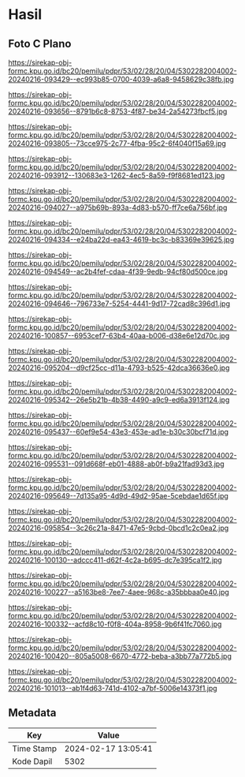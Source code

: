 # Hasil

## Foto C Plano

https://sirekap-obj-formc.kpu.go.id/bc20/pemilu/pdpr/53/02/28/20/04/5302282004002-20240216-093429--ec993b85-0700-4039-a6a8-9458629c38fb.jpg

https://sirekap-obj-formc.kpu.go.id/bc20/pemilu/pdpr/53/02/28/20/04/5302282004002-20240216-093656--8791b6c8-8753-4f87-be34-2a54273fbcf5.jpg

https://sirekap-obj-formc.kpu.go.id/bc20/pemilu/pdpr/53/02/28/20/04/5302282004002-20240216-093805--73cce975-2c77-4fba-95c2-6f4040f15a69.jpg

https://sirekap-obj-formc.kpu.go.id/bc20/pemilu/pdpr/53/02/28/20/04/5302282004002-20240216-093912--130683e3-1262-4ec5-8a59-f9f8681ed123.jpg

https://sirekap-obj-formc.kpu.go.id/bc20/pemilu/pdpr/53/02/28/20/04/5302282004002-20240216-094027--a975b69b-893a-4d83-b570-ff7ce6a756bf.jpg

https://sirekap-obj-formc.kpu.go.id/bc20/pemilu/pdpr/53/02/28/20/04/5302282004002-20240216-094334--e24ba22d-ea43-4619-bc3c-b83369e39625.jpg

https://sirekap-obj-formc.kpu.go.id/bc20/pemilu/pdpr/53/02/28/20/04/5302282004002-20240216-094549--ac2b4fef-cdaa-4f39-9edb-94cf80d500ce.jpg

https://sirekap-obj-formc.kpu.go.id/bc20/pemilu/pdpr/53/02/28/20/04/5302282004002-20240216-094646--796733e7-5254-4441-9d17-72cad8c396d1.jpg

https://sirekap-obj-formc.kpu.go.id/bc20/pemilu/pdpr/53/02/28/20/04/5302282004002-20240216-100857--6953cef7-63b4-40aa-b006-d38e6e12d70c.jpg

https://sirekap-obj-formc.kpu.go.id/bc20/pemilu/pdpr/53/02/28/20/04/5302282004002-20240216-095204--d9cf25cc-d11a-4793-b525-42dca36636e0.jpg

https://sirekap-obj-formc.kpu.go.id/bc20/pemilu/pdpr/53/02/28/20/04/5302282004002-20240216-095342--26e5b21b-4b38-4490-a9c9-ed6a3913f124.jpg

https://sirekap-obj-formc.kpu.go.id/bc20/pemilu/pdpr/53/02/28/20/04/5302282004002-20240216-095437--60ef9e54-43e3-453e-ad1e-b30c30bcf71d.jpg

https://sirekap-obj-formc.kpu.go.id/bc20/pemilu/pdpr/53/02/28/20/04/5302282004002-20240216-095531--091d668f-eb01-4888-ab0f-b9a21fad93d3.jpg

https://sirekap-obj-formc.kpu.go.id/bc20/pemilu/pdpr/53/02/28/20/04/5302282004002-20240216-095649--7d135a95-4d9d-49d2-95ae-5cebdae1d65f.jpg

https://sirekap-obj-formc.kpu.go.id/bc20/pemilu/pdpr/53/02/28/20/04/5302282004002-20240216-095854--3c26c21a-8471-47e5-9cbd-0bcd1c2c0ea2.jpg

https://sirekap-obj-formc.kpu.go.id/bc20/pemilu/pdpr/53/02/28/20/04/5302282004002-20240216-100130--adccc411-d62f-4c2a-b695-dc7e395ca1f2.jpg

https://sirekap-obj-formc.kpu.go.id/bc20/pemilu/pdpr/53/02/28/20/04/5302282004002-20240216-100227--a5163be8-7ee7-4aee-968c-a35bbbaa0e40.jpg

https://sirekap-obj-formc.kpu.go.id/bc20/pemilu/pdpr/53/02/28/20/04/5302282004002-20240216-100332--acfd8c10-f0f8-404a-8958-9b6f41fc7060.jpg

https://sirekap-obj-formc.kpu.go.id/bc20/pemilu/pdpr/53/02/28/20/04/5302282004002-20240216-100420--805a5008-6670-4772-beba-a3bb77a772b5.jpg

https://sirekap-obj-formc.kpu.go.id/bc20/pemilu/pdpr/53/02/28/20/04/5302282004002-20240216-101013--ab1f4d63-741d-4102-a7bf-5006e14373f1.jpg


## Metadata

| Key        | Value               |
| ---------- | ------------------- |
| Time Stamp | 2024-02-17 13:05:41 |
| Kode Dapil | 5302                |



